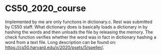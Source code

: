 # CS50_2020_course
Implemented by me are only functions in dictionary.c. Rest was submitted by CS50 staff. What dictionary does is basically loads a dictionary in by hashing the words and then unloads the file by releasing the memory. The check function verifies whether the word was in fact in dictionary hashing a word from a text file. Long description can be found on: https://cs50.harvard.edu/x/2020/psets/5/speller/.
